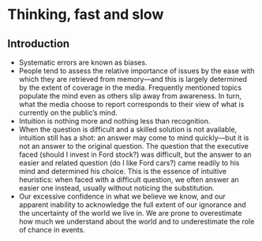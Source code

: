 # Thinking, fast and slow

## Introduction

* Systematic errors are known as biases.
* People tend to assess the relative importance of issues by the ease with which they are retrieved from memory—and this is largely determined by the extent of coverage in the media. Frequently mentioned topics populate the mind even as others slip away from awareness. In turn, what the media choose to report corresponds to their view of what is currently on the public’s mind.
* Intuition is nothing more and nothing less than recognition.
* When the question is difficult and a skilled solution is not available, intuition still has a shot: an answer may come to mind quickly—but it is not an answer to the original question. The question that the executive faced \(should I invest in Ford stock?\) was difficult, but the answer to an easier and related question \(do I like Ford cars?\) came readily to his mind and determined his choice. This is the essence of intuitive heuristics: when faced with a difficult question, we often answer an easier one instead, usually without noticing the substitution.
* Our excessive confidence in what we believe we know, and our apparent inability to acknowledge the full extent of our ignorance and the uncertainty of the world we live in. We are prone to overestimate how much we understand about the world and to underestimate the role of chance in events.

